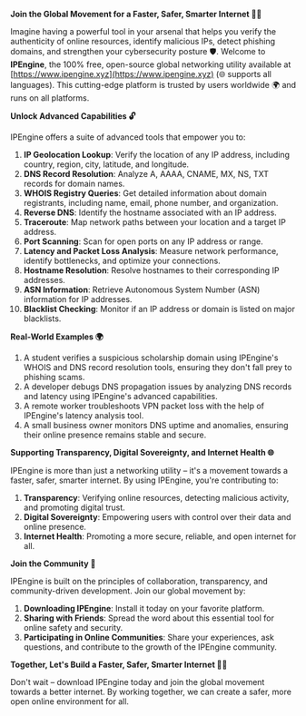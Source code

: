 **Join the Global Movement for a Faster, Safer, Smarter Internet 🔐🚀**

Imagine having a powerful tool in your arsenal that helps you verify the authenticity of online resources, identify malicious IPs, detect phishing domains, and strengthen your cybersecurity posture 🛡️. Welcome to **IPEngine**, the 100% free, open-source global networking utility available at [https://www.ipengine.xyz](https://www.ipengine.xyz) (🌐 supports all languages). This cutting-edge platform is trusted by users worldwide 🌍 and runs on all platforms.

**Unlock Advanced Capabilities 🔓**

IPEngine offers a suite of advanced tools that empower you to:

1. **IP Geolocation Lookup**: Verify the location of any IP address, including country, region, city, latitude, and longitude.
2. **DNS Record Resolution**: Analyze A, AAAA, CNAME, MX, NS, TXT records for domain names.
3. **WHOIS Registry Queries**: Get detailed information about domain registrants, including name, email, phone number, and organization.
4. **Reverse DNS**: Identify the hostname associated with an IP address.
5. **Traceroute**: Map network paths between your location and a target IP address.
6. **Port Scanning**: Scan for open ports on any IP address or range.
7. **Latency and Packet Loss Analysis**: Measure network performance, identify bottlenecks, and optimize your connections.
8. **Hostname Resolution**: Resolve hostnames to their corresponding IP addresses.
9. **ASN Information**: Retrieve Autonomous System Number (ASN) information for IP addresses.
10. **Blacklist Checking**: Monitor if an IP address or domain is listed on major blacklists.

**Real-World Examples 🌍**

1. A student verifies a suspicious scholarship domain using IPEngine's WHOIS and DNS record resolution tools, ensuring they don't fall prey to phishing scams.
2. A developer debugs DNS propagation issues by analyzing DNS records and latency using IPEngine's advanced capabilities.
3. A remote worker troubleshoots VPN packet loss with the help of IPEngine's latency analysis tool.
4. A small business owner monitors DNS uptime and anomalies, ensuring their online presence remains stable and secure.

**Supporting Transparency, Digital Sovereignty, and Internet Health 🌐**

IPEngine is more than just a networking utility – it's a movement towards a faster, safer, smarter internet. By using IPEngine, you're contributing to:

1. **Transparency**: Verifying online resources, detecting malicious activity, and promoting digital trust.
2. **Digital Sovereignty**: Empowering users with control over their data and online presence.
3. **Internet Health**: Promoting a more secure, reliable, and open internet for all.

**Join the Community 🤝**

IPEngine is built on the principles of collaboration, transparency, and community-driven development. Join our global movement by:

1. **Downloading IPEngine**: Install it today on your favorite platform.
2. **Sharing with Friends**: Spread the word about this essential tool for online safety and security.
3. **Participating in Online Communities**: Share your experiences, ask questions, and contribute to the growth of the IPEngine community.

**Together, Let's Build a Faster, Safer, Smarter Internet 🔐🚀**

Don't wait – download IPEngine today and join the global movement towards a better internet. By working together, we can create a safer, more open online environment for all.